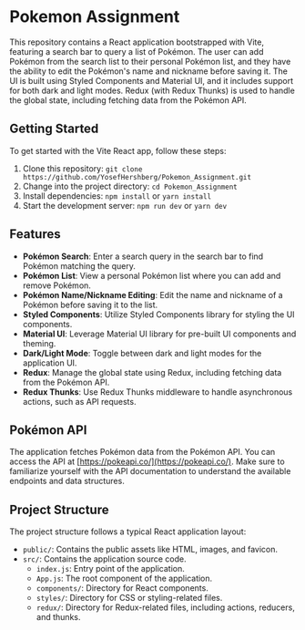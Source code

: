 # Pokemon Assignment

This repository contains a React application bootstrapped with Vite, featuring a search bar to query a list of Pokémon. The user can add Pokémon from the search list to their personal Pokémon list, and they have the ability to edit the Pokémon's name and nickname before saving it. The UI is built using Styled Components and Material UI, and it includes support for both dark and light modes. Redux (with Redux Thunks) is used to handle the global state, including fetching data from the Pokémon API.

## Getting Started

To get started with the Vite React app, follow these steps:

1. Clone this repository: `git clone https://github.com/YosefHershberg/Pokemon_Assignment.git`
2. Change into the project directory: `cd Pokemon_Assignment`
3. Install dependencies: `npm install` or `yarn install`
4. Start the development server: `npm run dev` or `yarn dev`

## Features

- **Pokémon Search**: Enter a search query in the search bar to find Pokémon matching the query.
- **Pokémon List**: View a personal Pokémon list where you can add and remove Pokémon.
- **Pokémon Name/Nickname Editing**: Edit the name and nickname of a Pokémon before saving it to the list.
- **Styled Components**: Utilize Styled Components library for styling the UI components.
- **Material UI**: Leverage Material UI library for pre-built UI components and theming.
- **Dark/Light Mode**: Toggle between dark and light modes for the application UI.
- **Redux**: Manage the global state using Redux, including fetching data from the Pokémon API.
- **Redux Thunks**: Use Redux Thunks middleware to handle asynchronous actions, such as API requests.

## Pokémon API

The application fetches Pokémon data from the Pokémon API. You can access the API at [https://pokeapi.co/](https://pokeapi.co/). Make sure to familiarize yourself with the API documentation to understand the available endpoints and data structures.

## Project Structure

The project structure follows a typical React application layout:

- `public/`: Contains the public assets like HTML, images, and favicon.
- `src/`: Contains the application source code.
  - `index.js`: Entry point of the application.
  - `App.js`: The root component of the application.
  - `components/`: Directory for React components.
  - `styles/`: Directory for CSS or styling-related files.
  - `redux/`: Directory for Redux-related files, including actions, reducers, and thunks.


